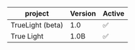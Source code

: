 |  project    | Version | Active             |
| ----------- | ------- | ------------------ |
| TrueLight (beta) |  1.0    | :white_check_mark: |
| True Light  |  1.0B   | :white_check_mark: |
